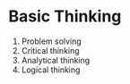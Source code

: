 # Basic Thinking
1. Problem solving
2. Critical thinking
3. Analytical thinking
4. Logical thinking
